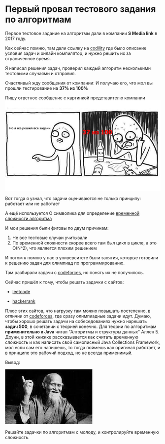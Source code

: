 # Первый провал тестового задания по алгоритмам

Первое тестовое задание на алгоритмы дали в компании **S Media link** в 2017 году.

Как сейчас помню, там дали ссылку на [codility](https://www.codility.com/) где было описание условия задач и онлайн компилятор, и нужно решить их за ограниченное время.

Я написал решения задач, проверил каждый алгоритм несколькими тестовыми случаями и отправил.


Счастливый жду сообщения от компании:
И получаю его, что мол вы прошли тестирование на **37% из 100%**


Пишу ответное сообщение с картинкой представителю компании
![AlgorithmicMem](AlgorithmicMem.jpg)


Вот тогда я узнал, что задачи оцениваются не только принципу: работает или не работает

А ещё используется O символика для определение [временной сложности алгоритма](https://habr.com/ru/post/104219/)

И мои решения были фиговы по двум причинам:

1) Не все тестовые случаи учитывали
2) По временной сложности скорее всего там был цикл в цикле, а это O(N^2), что является плохим решением

И потом я помню у нас в университете были занятия, которые готовили к решению задач для олимпиад по программированию.

Там разбирали задачи с [codeforces](https://codeforces.com/), но понять их не получилось.

Сейчас пришёл к тому, чтобы решать задачки с сайтов:

- [leetcode](https://leetcode.com/)

- [hackerrank](https://www.hackerrank.com/dashboard)


Плюс этих сайтов, что нагрузку там можно повышать постепенно, в отличии от [codeforces](https://codeforces.com/), где сразу олимпиадные задачи идут. Думаю, чтобы хорошо решать задачи на собеседованиях нужно нарешать **задач 500**, в сочетании с теорией конечно. Для теории по алгоритмам **применительно к Java** читал "Алгоритмы и структуры данных" Аллен Б. Доуни, в этой книжке рассказывается как считать временную сложность и как написать свой самописный Java Collections Framework, мол если сам его напишешь, то тогда поймешь как оригинал работает, и в принципе это рабочий подход, но не всегда применимый.

Вывод:

![Sensei](Sensei.jpg)

Решайте задачки по алгоритмам с молоду, и контролируйте временную сложность.







